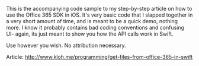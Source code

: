 This is the accompanying code sample to my step-by-step article on how to use the Office 365 SDK in iOS. It's very basic code that I slapped together in a very short amount of time, and is meant to be a quick demo, nothing more. I know it probably contains bad coding conventions and confusing UI- again, its just meant to show you how the API calls work in Swift.

 Use however you wish. No attribution necessary.

Article: http://www.kloh.me/programming/get-files-from-office-365-in-swift
